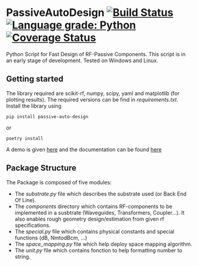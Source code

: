 # PassiveAutoDesign [![Build Status](https://ci.appveyor.com/api/projects/status/32r7s2skrgm9ubva/branch/master?svg=true)](https://ci.appveyor.com/project/Patarimi/passiveautodesign) [![Language grade: Python](https://img.shields.io/lgtm/grade/python/g/Patarimi/PassiveAutoDesign.svg?logo=lgtm&logoWidth=18)](https://lgtm.com/projects/g/Patarimi/PassiveAutoDesign/context:python) [![Coverage Status](https://coveralls.io/repos/github/Patarimi/PassiveAutoDesign/badge.svg?branch=master)](https://coveralls.io/github/Patarimi/PassiveAutoDesign?branch=master)
Python Script for Fast Design of RF-Passive Components. This script is in an early stage of development. Tested on Windows and Linux.

Getting started
----
The library required are scikit-rf, numpy, scipy, yaml and matplotlib (for plotting results). The required versions can be find in _requirements.txt_. Install the library using
```
pip install passive-auto-design
```
or
```
poetry install
```
A demo is given [here](https://share.streamlit.io/patarimi/passiveautodesign/apps/home.py) and the documentation can be found [here](https://patarimi.github.io/PassiveAutoDesign/)

Package Structure
----
The Package is composed of five modules:

- The _substrate.py_ file which describes the substrate used (or Back End Of Line).
- The _components_ directory which contains RF-components to be implemented in a susbtrate (Waveguides, Transformers, Coupler...). It also enables rough geometry design/estimation from given rf specifications.
- The _special.py_ file which contains physical constants and special functions (dB, NmtodBcm, ...)
- The _space_mapping.py_ file which help deploy space mapping algorithm.
- The _unit.py_ file which contains fonction to help formatting number to string.
